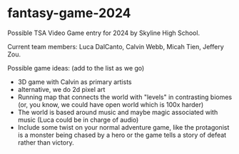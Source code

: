 # fantasy-game-2024
Possible TSA Video Game entry for 2024 by Skyline High School.

Current team members: Luca DalCanto, Calvin Webb, Micah Tien, Jeffery Zou.

Possible game ideas: (add to the list as we go)

- 3D game with Calvin as primary artists
- alternative, we do 2d pixel art
- Running map that connects the world with "levels" in contrasting biomes (or, you know, we could have open world which is 100x harder)
- The world is based around music and maybe magic associated with music (Luca could be in charge of audio)
- Include some twist on your normal adventure game, like the protagonist is a monster being chased by a hero or the game tells a story of defeat rather than victory.

